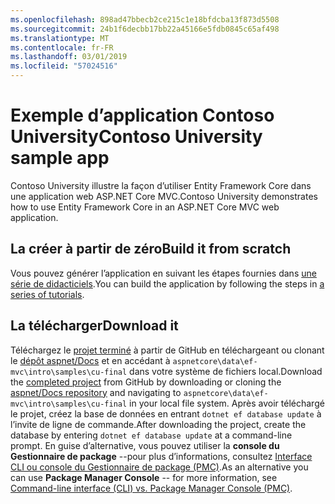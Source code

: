 ```yaml
---
ms.openlocfilehash: 898ad47bbecb2ce215c1e18bfdcba13f873d5508
ms.sourcegitcommit: 24b1f6decbb17bb22a45166e5fdb0845c65af498
ms.translationtype: MT
ms.contentlocale: fr-FR
ms.lasthandoff: 03/01/2019
ms.locfileid: "57024516"
---
```

# <a name="contoso-university-sample-app"></a><span data-ttu-id="286c0-101">Exemple d’application Contoso University</span><span class="sxs-lookup"><span data-stu-id="286c0-101">Contoso University sample app</span></span>

<span data-ttu-id="286c0-102">Contoso University illustre la façon d’utiliser Entity Framework Core dans une application web ASP.NET Core MVC.</span><span class="sxs-lookup"><span data-stu-id="286c0-102">Contoso University demonstrates how to use Entity Framework Core in an ASP.NET Core MVC web application.</span></span>

## <a name="build-it-from-scratch"></a><span data-ttu-id="286c0-103">La créer à partir de zéro</span><span class="sxs-lookup"><span data-stu-id="286c0-103">Build it from scratch</span></span>

<span data-ttu-id="286c0-104">Vous pouvez générer l’application en suivant les étapes fournies dans [une série de didacticiels](https://docs.microsoft.com/aspnet/core/data/ef-mvc/intro).</span><span class="sxs-lookup"><span data-stu-id="286c0-104">You can build the application by following the steps in [a series of tutorials](https://docs.microsoft.com/aspnet/core/data/ef-mvc/intro).</span></span>

## <a name="download-it"></a><span data-ttu-id="286c0-105">La télécharger</span><span class="sxs-lookup"><span data-stu-id="286c0-105">Download it</span></span>

<span data-ttu-id="286c0-106">Téléchargez le [projet terminé](https://github.com/aspnet/Docs/tree/master/aspnetcore/data/ef-mvc/intro/samples/cu-final) à partir de GitHub en téléchargeant ou clonant le [dépôt aspnet/Docs](https://github.com/aspnet/Docs) et en accédant à `aspnetcore\data\ef-mvc\intro\samples\cu-final` dans votre système de fichiers local.</span><span class="sxs-lookup"><span data-stu-id="286c0-106">Download the [completed project](https://github.com/aspnet/Docs/tree/master/aspnetcore/data/ef-mvc/intro/samples/cu-final) from GitHub by downloading or cloning the [aspnet/Docs repository](https://github.com/aspnet/Docs) and navigating to `aspnetcore\data\ef-mvc\intro\samples\cu-final` in your local file system.</span></span>  <span data-ttu-id="286c0-107">Après avoir téléchargé le projet, créez la base de données en entrant `dotnet ef database update` à l’invite de ligne de commande.</span><span class="sxs-lookup"><span data-stu-id="286c0-107">After downloading the project, create the database by entering `dotnet ef database update` at a command-line prompt.</span></span> <span data-ttu-id="286c0-108">En guise d’alternative, vous pouvez utiliser la **console du Gestionnaire de package** --pour plus d’informations, consultez [Interface CLI ou console du Gestionnaire de package (PMC)](https://docs.microsoft.com/aspnet/core/data/ef-mvc/migrations#command-line-interface-cli-vs-package-manager-console-pmc).</span><span class="sxs-lookup"><span data-stu-id="286c0-108">As an alternative you can use **Package Manager Console** -- for more information, see [Command-line interface (CLI) vs. Package Manager Console (PMC)](https://docs.microsoft.com/aspnet/core/data/ef-mvc/migrations#command-line-interface-cli-vs-package-manager-console-pmc).</span></span>
